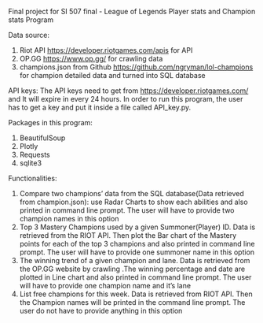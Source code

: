 Final project for SI 507 final - League of Legends Player stats and Champion stats Program


Data source:
1. Riot API https://developer.riotgames.com/apis for API 
2. OP.GG https://www.op.gg/ for crawling data
3. champions.json from Github https://github.com/ngryman/lol-champions for champion detailed data and turned into SQL database


API keys:
The API keys need to get from https://developer.riotgames.com/ and It will expire in every 24 hours. In order to run this program, the user has to get a key and put it inside a file called API_key.py. 


Packages in this program:
1.	BeautifulSoup
2.	Plotly
3.	Requests
4.	sqlite3


Functionalities:
1.	Compare two champions’ data from the SQL database(Data retrieved from champion.json): use Radar Charts to show each abilities and also printed in command line prompt.
The user will have to provide two champion names in this option
2.	Top 3 Mastery Champions used by a given Summoner(Player) ID. Data is retrieved from the RIOT API. Then plot the Bar chart of the Mastery points for each of the top 3 champions and also printed in command line prompt.
The user will have to provide one summoner name in this option
3.	The winning trend of a given champion and lane. Data is retrieved from the OP.GG website by crawling .The winning percentage and date are plotted in Line chart and also printed in command line prompt.
The user will have to provide one champion name and it’s lane
4.	List free champions for this week. Data is retrieved from RIOT API. Then the Champion names will be printed in the command line prompt.
The user do not have to provide anything in this option

